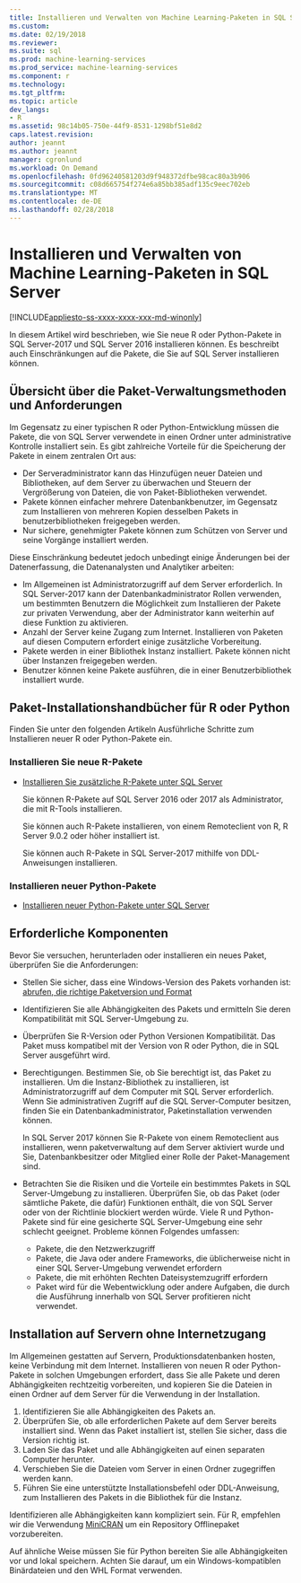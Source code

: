 ```yaml
---
title: Installieren und Verwalten von Machine Learning-Paketen in SQL Server | Microsoft Docs
ms.custom: 
ms.date: 02/19/2018
ms.reviewer: 
ms.suite: sql
ms.prod: machine-learning-services
ms.prod_service: machine-learning-services
ms.component: r
ms.technology: 
ms.tgt_pltfrm: 
ms.topic: article
dev_langs:
- R
ms.assetid: 98c14b05-750e-44f9-8531-1298bf51e8d2
caps.latest.revision: 
author: jeannt
ms.author: jeannt
manager: cgronlund
ms.workload: On Demand
ms.openlocfilehash: 0fd96240581203d9f948372dfbe98cac80a3b906
ms.sourcegitcommit: c08d665754f274e6a85bb385adf135c9eec702eb
ms.translationtype: MT
ms.contentlocale: de-DE
ms.lasthandoff: 02/28/2018
---
```

# <a name="installing-and-managing-machine-learning-packages-in-sql-server"></a>Installieren und Verwalten von Machine Learning-Paketen in SQL Server
[!INCLUDE[appliesto-ss-xxxx-xxxx-xxx-md-winonly](../../includes/appliesto-ss-xxxx-xxxx-xxx-md-winonly.md)]

In diesem Artikel wird beschrieben, wie Sie neue R oder Python-Pakete in SQL Server-2017 und SQL Server 2016 installieren können. Es beschreibt auch Einschränkungen auf die Pakete, die Sie auf SQL Server installieren können.

## <a name="overview-of-package-management-methods-and-requirements"></a>Übersicht über die Paket-Verwaltungsmethoden und Anforderungen

Im Gegensatz zu einer typischen R oder Python-Entwicklung müssen die Pakete, die von SQL Server verwendete in einen Ordner unter administrative Kontrolle installiert sein. Es gibt zahlreiche Vorteile für die Speicherung der Pakete in einem zentralen Ort aus:

+ Der Serveradministrator kann das Hinzufügen neuer Dateien und Bibliotheken, auf dem Server zu überwachen und Steuern der Vergrößerung von Dateien, die von Paket-Bibliotheken verwendet. 
+ Pakete können einfacher mehrere Datenbankbenutzer, im Gegensatz zum Installieren von mehreren Kopien desselben Pakets in benutzerbibliotheken freigegeben werden.
+ Nur sichere, genehmigter Pakete können zum Schützen von Server und seine Vorgänge installiert werden.

Diese Einschränkung bedeutet jedoch unbedingt einige Änderungen bei der Datenerfassung, die Datenanalysten und Analytiker arbeiten:

+ Im Allgemeinen ist Administratorzugriff auf dem Server erforderlich. In SQL Server-2017 kann der Datenbankadministrator Rollen verwenden, um bestimmten Benutzern die Möglichkeit zum Installieren der Pakete zur privaten Verwendung, aber der Administrator kann weiterhin auf diese Funktion zu aktivieren.
+ Anzahl der Server keine Zugang zum Internet. Installieren von Paketen auf diesen Computern erfordert einige zusätzliche Vorbereitung.
+ Pakete werden in einer Bibliothek Instanz installiert. Pakete können nicht über Instanzen freigegeben werden.
+ Benutzer können keine Pakete ausführen, die in einer Benutzerbibliothek installiert wurde.

## <a name="package-installation-guides-for-r-or-python"></a>Paket-Installationshandbücher für R oder Python

Finden Sie unter den folgenden Artikeln Ausführliche Schritte zum Installieren neuer R oder Python-Pakete ein. 

### <a name="install-new-r-packages"></a>Installieren Sie neue R-Pakete

+ [Installieren Sie zusätzliche R-Pakete unter SQL Server](install-additional-r-packages-on-sql-server.md)

    Sie können R-Pakete auf SQL Server 2016 oder 2017 als Administrator, die mit R-Tools installieren.

    Sie können auch R-Pakete installieren, von einem Remoteclient von R, R Server 9.0.2 oder höher installiert ist.

    Sie können auch R-Pakete in SQL Server-2017 mithilfe von DDL-Anweisungen installieren.

### <a name="install-new-python-packages"></a>Installieren neuer Python-Pakete

+ [Installieren neuer Python-Pakete unter SQL Server](../python/install-additional-python-packages-on-sql-server.md)

## <a name="prerequisites"></a>Erforderliche Komponenten

Bevor Sie versuchen, herunterladen oder installieren ein neues Paket, überprüfen Sie die Anforderungen:

+ Stellen Sie sicher, dass eine Windows-Version des Pakets vorhanden ist: [abrufen, die richtige Paketversion und Format](#packageVersion)

+ Identifizieren Sie alle Abhängigkeiten des Pakets und ermitteln Sie deren Kompatibilität mit SQL Server-Umgebung zu.

+ Überprüfen Sie R-Version oder Python Versionen Kompatibilität. Das Paket muss kompatibel mit der Version von R oder Python, die in SQL Server ausgeführt wird.

+ Berechtigungen. Bestimmen Sie, ob Sie berechtigt ist, das Paket zu installieren. Um die Instanz-Bibliothek zu installieren, ist Administratorzugriff auf dem Computer mit SQL Server erforderlich. Wenn Sie administrativen Zugriff auf die SQL Server-Computer besitzen, finden Sie ein Datenbankadministrator, Paketinstallation verwenden können.

    In SQL Server 2017 können Sie R-Pakete von einem Remoteclient aus installieren, wenn paketverwaltung auf dem Server aktiviert wurde und Sie, Datenbankbesitzer oder Mitglied einer Rolle der Paket-Management sind.

+ Betrachten Sie die Risiken und die Vorteile ein bestimmtes Pakets in SQL Server-Umgebung zu installieren. Überprüfen Sie, ob das Paket (oder sämtliche Pakete, die dafür) Funktionen enthält, die von SQL Server oder von der Richtlinie blockiert werden würde. Viele R und Python-Pakete sind für eine gesicherte SQL Server-Umgebung eine sehr schlecht geeignet. Probleme können Folgendes umfassen:

    - Pakete, die den Netzwerkzugriff
    - Pakete, die Java oder andere Frameworks, die üblicherweise nicht in einer SQL Server-Umgebung verwendet erfordern
    - Pakete, die mit erhöhten Rechten Dateisystemzugriff erfordern
    - Paket wird für die Webentwicklung oder andere Aufgaben, die durch die Ausführung innerhalb von SQL Server profitieren nicht verwendet.

## <a name="installation-on-servers-with-no-internet-access"></a>Installation auf Servern ohne Internetzugang

Im Allgemeinen gestatten auf Servern, Produktionsdatenbanken hosten, keine Verbindung mit dem Internet. Installieren von neuen R oder Python-Pakete in solchen Umgebungen erfordert, dass Sie alle Pakete und deren Abhängigkeiten rechtzeitig vorbereiten, und kopieren Sie die Dateien in einen Ordner auf dem Server für die Verwendung in der Installation.

1. Identifizieren Sie alle Abhängigkeiten des Pakets an. 
2. Überprüfen Sie, ob alle erforderlichen Pakete auf dem Server bereits installiert sind. Wenn das Paket installiert ist, stellen Sie sicher, dass die Version richtig ist.
3. Laden Sie das Paket und alle Abhängigkeiten auf einen separaten Computer herunter.
4. Verschieben Sie die Dateien vom Server in einen Ordner zugegriffen werden kann.
5. Führen Sie eine unterstützte Installationsbefehl oder DDL-Anweisung, zum Installieren des Pakets in die Bibliothek für die Instanz.

Identifizieren alle Abhängigkeiten kann kompliziert sein. Für R, empfehlen wir die Verwendung [MiniCRAN](create-a-local-package-repository-using-minicran.md) um ein Repository Offlinepaket vorzubereiten.

Auf ähnliche Weise müssen Sie für Python bereiten Sie alle Abhängigkeiten vor und lokal speichern. Achten Sie darauf, um ein Windows-kompatiblen Binärdateien und den WHL Format verwenden.
